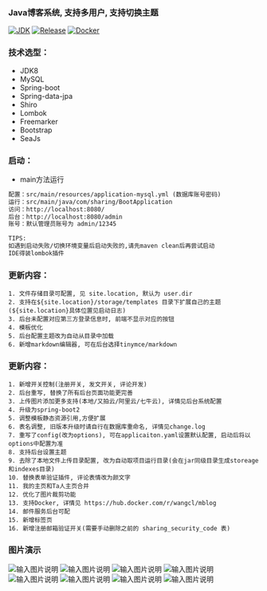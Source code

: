 ###  Java博客系统, 支持多用户, 支持切换主题

[![JDK](https://img.shields.io/badge/jdk-1.8-green.svg?style=flat-square)](#)
[![Release](https://img.shields.io/github/release/wangcl/mblog.svg?style=flat-square)](https://github.com/wangcl/mblog)
[![Docker](https://img.shields.io/docker/automated/wangcl/mblog.svg?style=flat-square)](https://hub.docker.com/r/wangcl/mblog)

### 技术选型：

* JDK8
* MySQL
* Spring-boot
* Spring-data-jpa
* Shiro
* Lombok
* Freemarker
* Bootstrap
* SeaJs

### 启动：
 - main方法运行
 ```xml
 配置：src/main/resources/application-mysql.yml (数据库账号密码)
 运行：src/main/java/com/sharing/BootApplication
 访问：http://localhost:8080/
 后台：http://localhost:8080/admin
 账号：默认管理员账号为 admin/12345
 
 TIPS: 
 如遇到启动失败/切换环境变量后启动失败的,请先maven clean后再尝试启动
 IDE得装lombok插件
 ```


### 更新内容：
    1. 文件存储目录可配置, 见 site.location, 默认为 user.dir
    2. 支持在${site.location}/storage/templates 目录下扩展自己的主题(${site.location}具体位置见启动日志)
    3. 后台未配置对应第三方登录信息时, 前端不显示对应的按钮
    4. 模板优化
    5. 后台配置主题改为自动从目录中加载
    6. 新增markdown编辑器, 可在后台选择tinymce/markdown

### 更新内容：
    1. 新增开关控制(注册开关, 发文开关, 评论开发)
    2. 后台重写, 替换了所有后台页面功能更完善
    3. 上传图片添加更多支持(本地/又拍云/阿里云/七牛云), 详情见后台系统配置
    4. 升级为spring-boot2
    5. 调整模板静态资源引用,方便扩展
    6. 表名调整, 旧版本升级时请自行在数据库重命名, 详情见change.log
    7. 重写了config(改为options), 可在applicaiton.yaml设置默认配置, 启动后将以options中配置为准
    8. 支持后台设置主题
    9. 去除了本地文件上传目录配置, 改为自动取项目运行目录(会在jar同级目录生成storeage和indexes目录)
    10. 替换表单验证插件, 评论表情改为颜文字
    11. 我的主页和Ta人主页合并
    12. 优化了图片裁剪功能
    13. 支持Docker, 详情见 https://hub.docker.com/r/wangcl/mblog
    14. 邮件服务后台可配
    15. 新增标签页
    16. 新增注册邮箱验证开关(需要手动删除之前的 sharing_security_code 表)

### 图片演示 
![输入图片说明](https://images.gitee.com/uploads/images/2019/0414/175116_449ed877_1758849.jpeg "1.jpg")
![输入图片说明](https://images.gitee.com/uploads/images/2019/0414/175353_6185e4f1_1758849.jpeg "在这里输入图片标题")
![输入图片说明](https://images.gitee.com/uploads/images/2019/0414/175438_f3bf5604_1758849.jpeg "3.jpg")
![输入图片说明](https://images.gitee.com/uploads/images/2019/0414/175505_86e7a9d0_1758849.jpeg "4.jpg")
![输入图片说明](https://images.gitee.com/uploads/images/2019/0414/175555_7c74ef37_1758849.jpeg "5.jpg")
![输入图片说明](https://images.gitee.com/uploads/images/2019/0414/175618_4cc45d39_1758849.jpeg "6.jpg")
![输入图片说明](https://images.gitee.com/uploads/images/2019/0414/175658_78ebdc6e_1758849.jpeg "7.jpg")
![输入图片说明](https://images.gitee.com/uploads/images/2019/0414/175717_46fc1496_1758849.jpeg "8.jpg")

